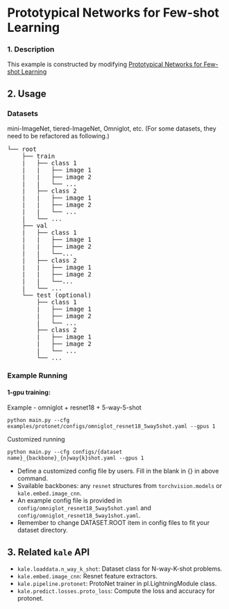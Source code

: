 # Prototypical Networks for Few-shot Learning

### 1. Description

This example is constructed by modifying [Prototypical Networks for Few-shot Learning](https://github.com/jakesnell/prototypical-networks)

## 2. Usage

### Datasets 

mini-ImageNet, tiered-ImageNet, Omniglot, etc. (For some datasets, they need to be refactored as following.)

<pre>
└── root 
    ├── train
    |   ├── class 1
    |   |   ├── image 1
    |   |   ├── image 2
    |   |   └── ...
    |   ├── class 2
    |   |   ├── image 1
    |   |   ├── image 2
    |   |   └── ...
    |   └── ...
    ├── val
    |   ├── class 1
    |   |   ├── image 1
    |   |   ├── image 2
    |   |   └──...
    |   ├── class 2
    |   |   ├── image 1
    |   |   ├── image 2
    |   |   └──...
    |   └── ...
    └── test (optional)
        ├── class 1
        |   ├── image 1
        |   ├── image 2
        |   └── ...
        ├── class 2
        |   ├── image 1
        |   ├── image 2
        |   └── ...
        └── ...
</pre>

### Example Running

#### 1-gpu training:

Example - omniglot + resnet18 + 5-way-5-shot

`python main.py --cfg examples/protonet/configs/omniglot_resnet18_5way5shot.yaml --gpus 1`

Customized running

`python main.py --cfg configs/{dataset name}_{backbone}_{n}way{k}shot.yaml --gpus 1`

- Define a customized config file by users. Fill in the blank in {} in above command.
- Svailable backbones: any `resnet` structures from `torchvision.models` or `kale.embed.image_cnn`.
- An example config file is provided in `config/omniglot_resnet18_5way5shot.yaml` and `config/omniglot_resnet18_5way1shot.yaml`.
- Remember to change DATASET.ROOT item in config files to fit your dataset directory.

## 3. Related `kale` API

- `kale.loaddata.n_way_k_shot`: Dataset class for N-way-K-shot problems.
- `kale.embed.image_cnn`: Resnet feature extractors.
- `kale.pipeline.protonet`: ProtoNet trainer in pl.LightningModule class.
- `kale.predict.losses.proto_loss`: Compute the loss and accuracy for protonet.





